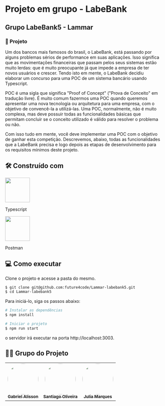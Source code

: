 # Projeto em grupo - LabeBank
## Grupo LabeBank5 - Lammar

### 🔖 Projeto
Um dos bancos mais famosos do brasil, o LabeBank, está passando por alguns problemas sérios de performance em suas aplicações. Isso significa que as movimentações financeiras que passam pelos seus sistemas estão muito lerdas: que é muito preocupante já que impede a empresa de ter novos usuários e crescer. Tendo isto em mente, o LabeBank decidiu elaborar um concurso para uma POC de um sistema bancário usando Typescript.

POC é uma sigla que significa "Proof of Concept" ("Prova de Conceito" em tradução livre). É muito comum fazermos uma POC quando queremos apresentar uma nova tecnologia ou arquitetura para uma empresa, com o objetivo de convencê-la a utilizá-las. Uma POC, normalmente, não é muito complexa, mas deve possuir todas as funcionalidades básicas que permitam concluir se o conceito utilizado é válido para resolver o problema ou não. 

Com isso tudo em mente, você deve implementar uma POC com o objetivo de ganhar esta competição. Descrevemos, abaixo, todas as funcionalidades que a LabeBank precisa e logo depois as etapas de desenvolvimento para os requisitos mínimos deste projeto.

## 🛠️ Construído com

<img witdh="80px" height="80px" src="https://user-images.githubusercontent.com/96514967/200866941-6184d3e8-d22f-453f-975b-eca4cda8b194.svg">
<p>Typescript</p>
<img witdh="80px" height="80px" src="https://user-images.githubusercontent.com/96514967/200866708-3f795d7b-177d-474d-afee-6f7ad795b6b5.svg">
<p>Postman</p>

## 💻 Como executar

Clone o projeto e acesse a pasta do mesmo.

```bash
$ git clone git@github.com:future4code/Lammar-labebank5.git
$ cd Lammar-labebank5
```

Para iniciá-lo, siga os passos abaixo:
```bash
# Instalar as dependências
$ npm install

# Iniciar o projeto
$ npm run start
```
o servidor irá executar na porta http://localhost:3003.

## 👨‍💻 Grupo do Projeto

<table>
  <tr>
    <td align="center"><a href="https://github.com/gans92"><img style="border-radius: 50%;" src="https://unavatar.io/github/gans92" width="100px;" alt=""/><br /><sub><b>Gabriel Alisson</b></sub></a><br /></td>    
    <td align="center"><a href="https://github.com/SantiagoOliveira22"><img style="border-radius: 50%;" src="https://unavatar.io/github/SantiagoOliveira22" width="100px;" alt=""/><br /><sub><b>Santiago Oliveira</b></sub></a><br /></td> 
    <td align="center"><a href="https://github.com/ju-marques"><img style="border-radius: 50%;" src="https://unavatar.io/github/ju-marques" width="100px;" alt=""/><br /><sub><b>Julia Marques</b></sub></a><br /></td> 
  </tr>
</table>




